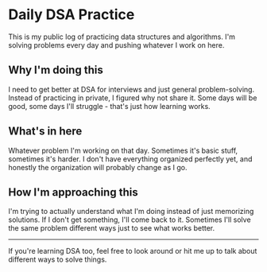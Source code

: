# Daily DSA Practice

This is my public log of practicing data structures and algorithms. I'm solving problems every day and pushing whatever I work on here.

## Why I'm doing this

I need to get better at DSA for interviews and just general problem-solving. Instead of practicing in private, I figured why not share it. Some days will be good, some days I'll struggle - that's just how learning works.

## What's in here

Whatever problem I'm working on that day. Sometimes it's basic stuff, sometimes it's harder. I don't have everything organized perfectly yet, and honestly the organization will probably change as I go.

## How I'm approaching this

I'm trying to actually understand what I'm doing instead of just memorizing solutions. If I don't get something, I'll come back to it. Sometimes I'll solve the same problem different ways just to see what works better.

---

If you're learning DSA too, feel free to look around or hit me up to talk about different ways to solve things.
